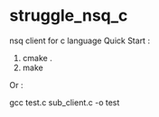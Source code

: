 # struggle_nsq_c
nsq client for c language
Quick Start :

1. cmake .
2. make 

Or :

gcc test.c sub_client.c -o test
